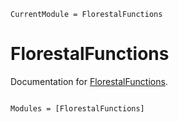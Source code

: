 ```@meta
CurrentModule = FlorestalFunctions
```

# FlorestalFunctions

Documentation for [FlorestalFunctions](https://github.com/renilsonlisboa/FlorestalFunctions.jl).

```@index
```

```@autodocs
Modules = [FlorestalFunctions]
```
